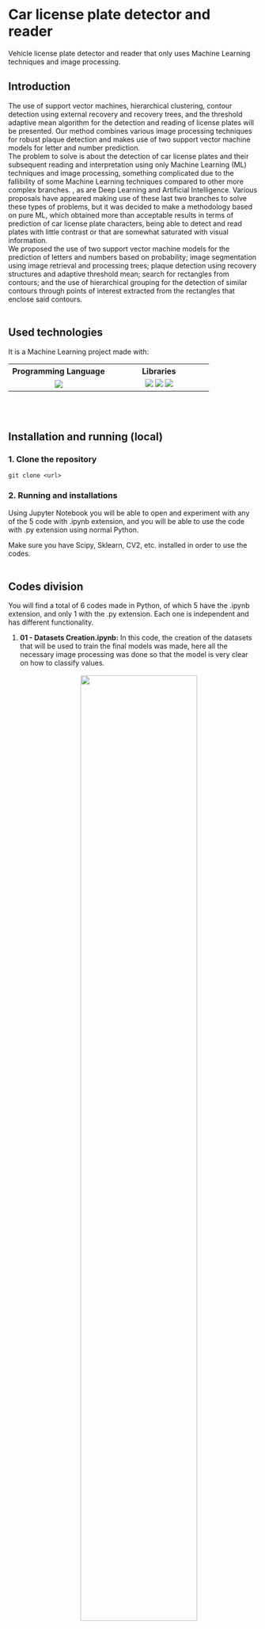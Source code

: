 <h1><b>Car license plate detector and reader</b></h1>

Vehicle license plate detector and reader that only uses Machine Learning techniques and image processing.<br>

<h2><b>Introduction</b></h2>

The use of support vector machines, hierarchical clustering, contour detection using external recovery and recovery trees, and the threshold adaptive mean algorithm for the detection and reading of license plates will be presented. Our method combines various image processing techniques for robust plaque detection and makes use of two support vector machine models for letter and number prediction.<br>
The problem to solve is about the detection of car license plates and their subsequent reading and interpretation using only Machine Learning (ML) techniques and image processing, something complicated due to the fallibility of some Machine Learning techniques compared to other more complex branches. , as are Deep Learning and Artificial Intelligence. Various proposals have appeared making use of these last two branches to solve these types of problems, but it was decided to make a methodology based on pure ML, which obtained more than acceptable results in terms of prediction of car license plate characters, being able to detect and read plates with little contrast or that are somewhat saturated with visual information.<br>
We proposed the use of two support vector machine models for the prediction of letters and numbers based on probability; image segmentation using image retrieval and processing trees; plaque detection using recovery structures and adaptive threshold mean; search for rectangles from contours; and the use of hierarchical grouping for the detection of similar contours through points of interest extracted from the rectangles that enclose said contours.<br><br>

<h2><b>Used technologies</b></h2>

It is a Machine Learning project made with:

<table align="center">
    <tr>
        <th align="center" width="50%">
            Programming Language
        </th>
        <th align="center" width="50%">
            Libraries
        </th>
    </tr>
    <tr>
        <td align="center" width="50%">
            <img src="https://img.shields.io/badge/python-blue.svg?style=for-the-badge&logo=python&logoColor=white">
        </td>
        <td align="center" width="50%">
            <img src="https://img.shields.io/badge/sklearn-c1ae32.svg?style=for-the-badge">
            <img src="https://img.shields.io/badge/scipy-white.svg?style=for-the-badge&logo=scipy&logoColor=071a68">
            <img src="https://img.shields.io/badge/cv2-ab33c6.svg?style=for-the-badge">
        </td>
    </tr>
</table>
<br><br>

<!-- <h2><b>Demo (not available yet)</b></h2>

Currently there is no live visualization, since it is planned to migrate the database to MongoDB and make a modification to the Front-End to improve the view, which is currently very basic. As well as switching from JavaScript to TypeScript.
<br><br> -->

<h2><b>Installation and running (local)</b></h2>

### 1. Clone the repository
```
git clone <url>
```

### 2. Running and installations
Using Jupyter Notebook you will be able to open and experiment with any of the 5 code with .ipynb extension, and you will be able to use the code with .py extension using normal Python.

Make sure you have Scipy, Sklearn, CV2, etc. installed in order to use the codes.
<br><br>

<h2><b>Codes division</b></h2>

You will find a total of 6 codes made in Python, of which 5 have the .ipynb extension, and only 1 with the .py extension. Each one is independent and has different functionality.

<ol>
    <li>
        <b>01 - Datasets Creation.ipynb:</b>
        In this code, the creation of the datasets that will be used to train the final models was made, here all the necessary image processing was done so that the model is very clear on how to classify values.<br><br>
        <div align="center">
            <img width="70%" src="https://github.com/ASASauqui/Car-license-plate-detector-and-reader/blob/main/Readme%20Images/codes_images/1.png?raw=true" />
            <p>Dataset information in .csv.</p>
        </div><br>
    </li>
    <li>
        <b>02 - Models Creation.ipynb</b> In this code, the creation of the support vector machine models was carried out.<br><br>
        <div align="center">
            <img width="50%" src="https://github.com/ASASauqui/Car-license-plate-detector-and-reader/blob/main/Readme%20Images/codes_images/2.png?raw=true" />
            <p>Model files.</p>
        </div><br>
    </li>
    <li>
        <b>03 - Methodology - Experiments (Only Car Plate).ipynb</b> In this code, the methodology for the detection and reading of automobile license plates was applied when only an image of the license plate is given, without the car.<br><br>
        <div align="center">
            <img width="40%" src="https://github.com/ASASauqui/Car-license-plate-detector-and-reader/blob/main/Readme%20Images/codes_images/3.png?raw=true" />
            <p>Detection and reading of important components.</p>
        </div><br>
    </li>
    <li>
        <b>04 - Methodology - Experiments (Car with Plate).ipynb</b> In this code, the methodology for the detection and reading of car license plates was applied when an image of a car with its license plate is delivered.<br><br>
        <div align="center">
            <img width="40%" src="https://github.com/ASASauqui/Car-license-plate-detector-and-reader/blob/main/Readme%20Images/codes_images/4.png?raw=true" />
            <p>Detection and reading of important components in a car plate with car.</p>
        </div><br>
    </li>
    <li>
        <b>05 - Methodology - Plate detection on video.py</b> In this code, the methodology for the detection and reading of car license plates was applied, but in real time, through a video that was provided. It usually goes slow.
    </li>
    <li>
        <b>Random experiments.ipynb</b> This code was the mother code, from here the others arose, since many of the experiments necessary for the methodology to work were carried out in it. It doesn't have any logic, they are just tests and tests, but we decided to leave it here because it was the beginning of everything.
    </li>
</ol>
<br><br>

<h2><b>Folders division</b></h2>

The 5 folders that you will be able to see in the project store: training and experimentation images, explanatory documents in a professional manner, and Support Vector Classifier (SVC) models created for the identification of letters and numbers.

<ol>
    <li>
        <b>Experiments datasets:</b> Inside this folder are images that were experimented with once the project was finished. They are images of car license plates, either in a car or individually, they were used in order to test the efficiency of the proposed methodology and verify that it works optimally.
    </li>
    <li>
        <b>Explanation document:</b> Inside this folder is an IEEE manuscript, which explains in a concrete way how this methodology for plate detection was created. If you want to know more about the Machine Learning techniques used, the creation of models, results, etc., read this manuscript.
    </li>
    <li>
        <b>Image datasets:</b> Inside this folder you will see that there are 4 folders that contain thousands of images of letters and numbers, they are all the images used for the creation of the final datasets for the identification of the letters and numbers of the car plates. Each of these images underwent image processing to improve the identification of values in the model.
    </li>
    <li>
        <b>Letters and numbers datasets:</b> Inside this folder there are several .csv files, which have the information of all the images of numbers and letters that went through an improvement process for their greater identification in a model. These are the datasets that the letter and number models were fed with.
    </li>
    <li>
        <b>Models:</b> Here you simply find the finished templates ready to use for number and letter identification.
    </li>
</ol>
<br><br>

<h2><b>Methodology</b></h2>

Below is a full explanation of the methodology used.

<h3><b>1. Preparation of datasets and models for the prediction of letters and numbers</b></h3>
<ul>
    <li>
        <b>A. Datasets</b><br>
        First, two datasets were obtained: one of 26,400 images of letters of the English alphabet, and another of 10,100 images of numbers. But, for the application of our proposal, it was decided to apply an image processing to these datasets, since each image contained too much excess space that would affect the quality of the models' predictions. Image processing for the datasets consisted of: converting the image to grayscale; then apply an Otsu threshold to be able to binarize the image and distinguish the objects in a better way; search for contours within the image using external retrieval for the detection of the largest block of pixels (which in this case is the specific character in the image); search for the largest rectangle in the image (in case there is some kind of unwanted segmentation); Up to this point, all this was done to only identify the character that matters to us within the image and crop it to eliminate the excess space from it. Once the new cropped image is obtained, it must be resized to 28x28 pixels; apply grayscale again (since the cropped image was obtained directly from the image without processing); apply Gaussian blur to correct blemishes within the image; and, finally, reapplying an Otsu thresholding to obtain only black or white values in the image pixel matrix (0 or 255).<br><br>
        <div align="center">
            <img width="60%" src="https://github.com/ASASauqui/Car-license-plate-detector-and-reader/blob/main/Readme%20Images/methodology/methodology_1.png?raw=true" />
            <p>Image of the letter 'A' after going through image processing.</p>
        </div><br>
        Once the appropriate image processing has been applied, the image was converted to a single dimension, these values will be our 'x' in the training of our model, and the 'y' will be the ASCII code of said character. Therefore, this ASCII code must be added to the end of the new one-dimensional vector created earlier. Each image is added to a list, whether it is a letter or a number, here there is a division, because there will be a model exclusively for letters and another for numbers. Each of these two lists were randomized in position to obtain scrambled samples; each list was converted into a Dataframe and exported as a “.csv” file.<br>
        In this way, two datasets have been created, one exclusively for letters and the other for numbers.<br>
        These datasets will be useful for training our models for character prediction.
    </li>
    <li>
        <b>B. Support Vector Machine Models</b><br>
        It was intended to use multinomial logistic regression models or support vector machine models for character prediction, since these are dedicated to classifying elements of different classes in a vector space, but in the end the use of multinomial models was chosen. support vector machines for obtaining better accuracy and R2 results. In the case of the model for the letters, an accuracy of 0.908 and an R2 of 0.844 were obtained; and in the case of the number model, an accuracy of 0.949 and an R2 of 0.872, while the results of the logistic regression models maintained lower values than those previously presented. Support vector machine models, based on these statistical metrics, revealed that their predictions are good and maintain a “actual values-predictions” relationship close to the form of the function y=x.<br>
        As already mentioned in the previous section, two models were created, one exclusively for letters and the other for numbers, this to obtain better discernments between characters of the same species (letters or numbers), and to be able to make comparisons between similar characters and reduce the margin of error of prediction between them. For the creation of each model, the information of said datasets was segmented into 'x' and 'y', where 'x' are the binarized values of each image, and 'y' is the ASCII value that corresponds to said image. These values were entered into the support vector machine model to train it and later the model was exported to use it in the methodology for reading car license plates.
    </li>
</ul>

<h3><b>2. Plate detection</b></h3>
<ul>
    <li>
        This is the first part of the methodology for capturing and reading plaques, plaque detection; For this, the following methodology was carried out.<br>
        You need a frame or an image where a car appears that contains some type of visible license plate. To extract the plate from it, various image processes will be applied to the image to obtain important information that helps its identification.<br>
        First, the image is converted to grayscale; followed by the application of a bilateral filter, for the elimination of image noise and its smoothing; after this, a Gaussian blur was added to correct imperfections within the image; and once the pertinent corrections were applied, the threshold adaptive average algorithm was included, which detects important information of the image in the form of edges.<br>
        Once the edges were located, a contour search was applied using the list recovery technique (it shows all possible contours); These contours are ordered from largest to smallest according to their area and only the 25 largest contours are chosen to eliminate unnecessary ones.<br>
        For each contour, its area is drawn and it is enclosed in a rectangle for its detection. The perimeter of the original contour is calculated to approximate the shape of its figure, here the objective is to find figures that have 4 vertices (whether rectangles or squares), therefore, if the approximate figure contains only 4 vertices, and if the area of said figure is less than or equal to 50% of the area of the original figure, and if its aspect ratio is greater than or equal to 1.7 and less than or equal to 5 (aspect ratio that license plates usually have), then it will be considered that said rectangle contains a license plate, and the sector of said rectangle will be extracted from the original image to obtain the license plate and frame it.<br><br>
        <div align="center">
            <img width="60%" src="https://github.com/ASASauqui/Car-license-plate-detector-and-reader/blob/main/Readme%20Images/methodology/methodology_2.png?raw=true" />
            <p>Plate detection algorithm framing the car plate in red.</p>
        </div><br>
    </li>
</ul>

<h3><b>3. Plate reading</b></h3>

Once the license plate has been identified and its image has been obtained, it can be read to find out what its serial code is.

<ul>
    <li>
        <b>A. Models importation</b><br>
        For plate reading it is important to import the models previously created for the prediction of letters and numbers.
    </li>
    <li>
        <b>B. Image processing</b><br>
        Again, the essential step in any image information reading process is image processing. The plate image will be converted to grayscale, a Gaussian blur will be applied to remove imperfections from said image and finally an Otsu thresholding to be able to binarize the image and distinguish the objects within it in a better way.<br><br>
        <div align="center">
            <img width="60%" src="https://github.com/ASASauqui/Car-license-plate-detector-and-reader/blob/main/Readme%20Images/methodology/methodology_3.png?raw=true" />
            <p>Car license plate after image processing.</p>
        </div><br>
    </li>
    <li>
        <b>C. Obtaining important components</b><br>
        Having the image processed in an ideal way, we will proceed to search for contours using the recovery tree technique to obtain all the contours of the image; and a rectangle will be added to these contours that covers them in the best possible way.<br>
        The problem now is that there are too many rectangles for having obtained all the rectangles in the image, so the next task is to reduce the number of rectangles considerably, eliminating those that are not greater than or equal in width to 2% of the width of the image. original image and not less than or equal to 30% width of the original image; and at the same time, they must comply with being greater than or equal to 30% of the height of the original image and being less than or equal to 80% of the height of the original image. In this way, up to 95% of the rectangles initially obtained are usually eliminated (since there are usually dozens of rectangles the size of a single pixel) and only those that have a thin shape in width and have an elongated height remain, basically , the figure that letters and numbers usually have on a car plate.<br>
        Those rectangles that managed to meet the desired specifications, the image contained within them is extracted from the original image and resized to 28x28 pixels (the size of the images that our models accept). These images and rectangles are saved in variables for later use in some remaining procedures.<br><br>
        <div align="center">
            <img width="50%" src="https://github.com/ASASauqui/Car-license-plate-detector-and-reader/blob/main/Readme%20Images/methodology/methodology_4.png?raw=true" />
            <p>Rectangles that met the specifications.</p>
        </div><br>
    </li>
    <li>
        <b>D. Obtaining points of interest from rectangles</b><br>
        This step is extremely important for the identification of the correct rectangles (by correct we refer to those rectangles that contain a letter or number and that belong to the serial code of the plate).<br>
        It was decided that each rectangle would have 3 points that are of interest to us for the identification of those that are suitable, which are: the 'y' coordinate of the point of origin of the rectangle (the vertex of the upper left side); y-coordinate of the vertex below the point of origin (the vertex of the lower left side of the rectangle); and finally the height of the rectangle. These points are of great interest, since normally the numbers and letters that are part of the plate serial code tend to have the same height and are usually aligned horizontally in a straight line, so those that meet these similarities have high probabilities of being part of the characters that make up the serial code.<br>
        The points of interest of each rectangle were saved in a list and the values were normalized, this because, depending on the image, there may be more or fewer pixels, it will not always be the same; This ensures that, regardless of the number of pixels that exist, there are "relative" values.
    </li>
    <li>
        <b>E. Obtaining suitable components</b><br>
        In this part, those images that are part of the plate serial number will be extracted with the help of points of interest. The points of interest will be subjected to a hierarchical grouping using the "Ward" variance minimization algorithm, and thanks to the fact that the values of the points of interest are normalized, we can determine that these points will always vary by a distance between 0 and 1. , where 0.15 is the appropriate distance where usually all the members belonging to the serial code of the board form a single cluster together.<br><br>
        <div align="center">
            <img width="60%" src="https://github.com/ASASauqui/Car-license-plate-detector-and-reader/blob/main/Readme%20Images/methodology/methodology_5.png?raw=true" />
            <p>Hierarchical clustering dendrogram showing that all points of interest in the rectangles of each image, in this example, lie within the distance of 0.15.</p>
        </div><br>
        The next thing is to find the cluster that contains the largest number of elements, since this is the one that ensures that all its points of interest are relatively similar and because normally a license plate usually has between 4 and 9 characters, and with all the restrictions placed previously, the remaining images and rectangles have decreased too much, for this reason, the group that turns out to contain the greatest number of elements at this separation distance, has the highest probability of being the correct one, since it is too much of a coincidence than at a distance less than or equal to 0.15, there are very similar elements that form a large group and that are not the characters that make up the plate serial code.<br>
        Once the largest cluster is obtained, we choose the images belonging to said cluster and discard those that are not part of it; In this way, we can say that we already have, to a certain extent, the appropriate components.<br><br>
        <div align="center">
            <img width="50%" src="https://github.com/ASASauqui/Car-license-plate-detector-and-reader/blob/main/Readme%20Images/methodology/methodology_6.png?raw=true" />
            <p>Images within the largest cluster that belong to the vehicle's license plate serial code.</p>
        </div><br>
    </li>
    <li>
        <b>F. Image ordering</b><br>
        The order of the images that we have does not correspond to the actual order in which they are found on the plate, they are usually randomized, therefore, to find the appropriate order, we order the images from smallest to largest according to their 'x' coordinate of the point of origin (vertex of the upper left side of the rectangle of the image), in this simple way, we managed to put the images in the correct order.<br><br>
        <div align="center">
            <img width="50%" src="https://github.com/ASASauqui/Car-license-plate-detector-and-reader/blob/main/Readme%20Images/methodology/methodology_7.png?raw=true" />
            <p>Images ordered correctly.</p>
        </div><br>
    </li>
    <li>
        <b>G. Component Image Processing</b><br>
        Again, image processing must be applied to each image of the obtained components (which contain a character from the board). The previously used image filters are applied: conversion to grayscale; Gaussian blur; and here the difference is that we create two images based on it: to one we apply Otsu's binary thresholding, and to another the same, but being the inverse binarization; this was intended to cope with whatever color type the plate uses. In later processes it will be decided which binarization is correct.<br>
        These two new images created based on each image that is contained, should be saved, since they are useful for the next step.
    </li>
    <li>
        <b>H. Character predictions based on probability</b><br>
        Now, we will proceed to predict which character is most likely to be the one that contains the image. This process must be carried out for each of the two images obtained for each image of the components, that is, it must be applied separately for the binarization images and for the inverse binarization images.<br>
        First, the image matrix must be resized in a single dimension (thinning), and using the two models we have for the prediction of letters and numbers, we input said linear vector to both models to obtain their predictions, both in letters and numbers. in numbers. From the probability results in both cases, the value of the highest probability produced by each model is obtained, and depending on which probability is greater, it will be discerned whether it is a letter or a number. But in the event that the probability that it is a number is greater than the probability that it is a letter, it should be taken into account that the probability that it is a letter is not greater than or equal to 97%, since if it is it is, it means that it has more possibilities of being a letter, since the model that was trained exclusively with letters contains 26 classes (letters of the English alphabet) against the 10 classes that were used in the number model (numbers of the alphabet). 0 to 9), so if the probability of it being a letter is greater than or equal to 97%, it's too much of a coincidence that you've returned such a high probability having so many classes in your vector array. And if, otherwise, it is not true that the probability that it is a letter exceeds or is equal to 97%, then it will definitely be taken that it is a number.<br>
        In this way, it was obtained which character is suitable for both the binarized image and the inversely binarized image.
    </li>
    <li>
        <b>I. Decide the correct binarization</b><br>
        In this section, it will be decided which of the two types of binarization is the ideal one.<br>
        Up to this point, there should be 2N number of images, where N is the number of original images that make up the serial code of the board; N are binarized, and the other N of 2N are inversely binarized. A summation of the probabilities of each image must be made and check which summation is greater; the sum that turns out to be greater should be the correct binarization method, since it was the closest to having accurate predictions, contrary to the other one that, having the values inverted, tended to predict non-existent characters and hence its low probabilities.<br>
        Once the proper binarization has been determined, we discard the other images and data, leaving only the ones that should be.
    </li>
    <li>
        <b>J. Discard images for low probability</b><br>
        Once the correct characters of the images belonging to the serial code of the car plate are obtained, a check must be made that the probability that it is said character is greater than or equal to 40%, this for each character. 40% was chosen to give a considerable margin of error, since we want the model to be robust, and, in these models, having less than 50% of that character does not mean that it is a bad prediction, more well indicates that it may be that character because there are enough matches, but it is not entirely clear.<br>
        Those characters that do not meet 40% of being the character they claim to be will be discarded, since it is probably an intrusive image that met the other requirements of the restrictions that were imposed.<br>
        So far, you should have what are possibly the correct characters that are in the serial code of the board.
    </li>
    <li>
        <b>K. Form the chain</b><br>
        Finally, it is enough to concatenate the resulting characters and deliver a single "string" type variable to the plate detector so that it can place it as the plate identifier.<br><br>
        <div align="center">
            <img width="50%" src="https://github.com/ASASauqui/Car-license-plate-detector-and-reader/blob/main/Readme%20Images/methodology/methodology_8.png?raw=true" />
            <p>Completed plate prediction.</p>
        </div><br>
    </li>
</ul>

<h2><b>4. Results</b></h2>

As previously mentioned, the results of the models used for the detection of letters and numbers were very good, having, in the case of the model for letters, an accuracy of 0.908 and an R2 of 0.844; and, in the case of the number model, an accuracy of 0.949 and an R2 of 0.872.<br>
The results delivered by the proposed methodology, in general, were very good, being able to read plates that have a weak contrast or that have different colors, it is even capable of doing its work on plates with a bit of unnecessary saturation.<br>
In general, from an exclusive dataset to verify the effectiveness of the algorithm, made up of 148 plates from different countries, types, colors, fonts and text locations, it managed to hit 80 plates perfectly (without any type of error), others 43 plates had only one error and the remaining ones had more than one error. To observe the number of errors, the Levenshtein distance algorithm was used to compare two strings. The standard deviation of 1.312 indicates that there is usually an error between predictions, and the average distance gives us 0.831, indicating the same as the standard deviation, that it is possible that there may be an error for each prediction between 4-9 characters. who usually owns a license plate.<br>
Obviously, the best results were given in boards of the European, Japanese, Chinese, Argentinian, Russian, etc. type, because these boards have little information saturation and, normally, the contrast of the components is very high. In the case of license plates in the United States, the results were mixed, since license plates in this country can be customized and tend to have an excessive saturation of components and colors, making it difficult to recognize the serial code. But, even if they are diverse, as long as the letters can be discerned, the information can be read correctly.<br>
Therefore, these success rates could be increased if only plates from China, Russia, Japan, etc. had been placed, and, conversely, decreased if only complex plates had been placed. For this reason, various plates were put on it, to avoid any type of "favoritism" towards a type of plate.<br>
However, the methodology presents some confusion between similar characters, hence the problem that arose in most of the 43 plates that presented a single error. The characters that are often confused are the following: between 'G' and '6'; between '0' and '0'; between 'B' and '8'; between 'D' and 'O'; between 'I' and '1'; between 'Z' and '2'; etc. This can reduce the accuracy of the model, but the confusion is understandable, since at the time of image processing some samples may have remained similar and hence the errors between these characters with similarities. In addition to that, in themselves, these pairs of characters tend to be very similar.<br><br>

<div align="center">
    <img width="40%" src="https://github.com/ASASauqui/Car-license-plate-detector-and-reader/blob/main/Readme%20Images/methodology/methodology_9.png?raw=true" />
    <p>Some predictions.</p>
</div>
